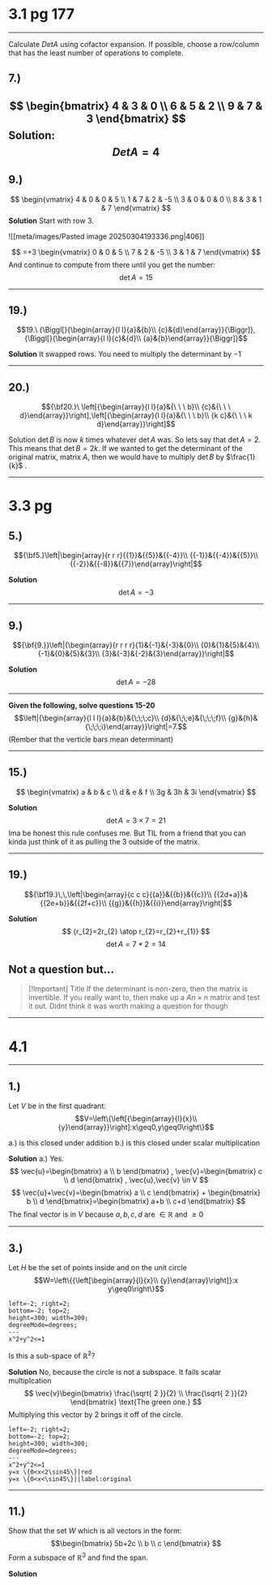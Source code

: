 # 3.1 pg 177
---
Calculate $Det A$ using cofactor expansion. If possible, choose a row/column that has the least number of operations to complete.

## 7.)
$$
\begin{bmatrix}
4 & 3 & 0 \\
6 & 5 & 2 \\
9 & 7 & 3
\end{bmatrix}
$$
**Solution**:
$$
Det A = 4
$$
---
## 9.)
$$
\begin{vmatrix}
4 & 0 & 0 & 5 \\
1 & 7 & 2 & -5 \\
3 & 0 & 0 & 0 \\
8 & 3 & 1 & 7
\end{vmatrix}
$$
**Solution**
Start with row 3.

![[meta/images/Pasted image 20250304193336.png|406]]

$$
=+3 \begin{vmatrix}
0 & 0 & 5 \\
7 & 2 & -5 \\
3 & 1 & 7
\end{vmatrix}
$$
And continue to compute from there until you get the number:
$$
\det A = 15
$$

---

## 19.)

$$19.\ {\Biggl[}{\begin{array}{l l}{a}&{b}\\ {c}&{d}\end{array}}{\Biggr]},{\Biggl[}{\begin{array}{l l}{c}&{d}\\ {a}&{b}\end{array}}{\Biggr]}$$

**Solution**
It swapped rows. 
You need to multiply the determinant by $-1$

---

## 20.)
$${\bf20.}\ \left[{\begin{array}{l l}{a}&{\ \ \ b}\\ {c}&{\ \ \ d}\end{array}}\right],\left[{\begin{array}{l l}{a}&{\ \ \ b}\\ {k c}&{\ \ \ k d}\end{array}}\right]$$

Solution
$\det B$ is now $k$ times whatever $\det A$ was. 
So lets say that $\det A = 2$. This means that $\det B = 2k$.
If we wanted to get the determinant of the original matrix, matrix $A$, then we would have to multiply $\det B$ by $\frac{1}{k}$ .

---
# 3.3 pg

## 5.)
$${\bf5.}\left|\begin{array}{r r r}{{1}}&{{5}}&{{-4}}\\ {{-1}}&{{-4}}&{{5}}\\ {{-2}}&{{-8}}&{{7}}\end{array}\right|$$

**Solution**
$$
\det A = -3
$$

---

## 9.)
$${\bf{9.}}\left|{\begin{array}{r r r r}{1}&{-1}&{-3}&{0}\\ {0}&{1}&{5}&{4}\\ {-1}&{0}&{5}&{3}\\ {3}&{-3}&{-2}&{3}\end{array}}\right|$$

**Solution**
$$
\det A =-28
$$

---
**Given the following, solve questions 15-20**
$$\left|{\begin{array}{l l l}{a}&{b}&{\;\;\;c}\\ {d}&{\;\;e}&{\;\;\;f}\\ {g}&{h}&{\;\;\;i}\end{array}}\right|=7.$$
(Rember that the verticle bars mean determinant)

---
## 15.)
$$
\begin{vmatrix}
a & b & c \\
d & e & f \\
3g & 3h & 3i
\end{vmatrix}
$$

**Solution**
$$
\det A = 3\times 7 = 21
$$
Ima be honest this rule confuses me. But TIL from a friend that you can kinda just think of it as pulling the 3 outside of the matrix.

---
## 19.)
$${\bf19.}\,\,\left|\begin{array}{c c c}{{a}}&{{b}}&{{c}}\\ {{2d+a}}&{{2e+b}}&{{2f+c}}\\ {{g}}&{{h}}&{{i}}\end{array}\right|$$

**Solution**
$$
{r_{2}=2r_{2} \atop r_{2}=r_{2}+r_{1}}
$$
$$
\det A = 7*2 = 14
$$

## Not a question but...

> [!Important] Title
> If the determinant is non-zero, then the matrix is invertible.
> If you really want to, then make up a $An\times n$ matrix and test it out. Didnt think it was worth making a question for though

---
# 4.1
---
## 1.)
Let $V$ be in the first quadrant:
$$V=\left\{\left[{\begin{array}{l}{x}\\ {y}\end{array}}\right]:x\geq0,y\geq0\right\}$$

a.) is this closed under addition
b.) is this closed under scalar multiplication

**Solution**
a.) Yes. 
$$
\vec{u}=\begin{bmatrix}
a \\
b
\end{bmatrix}
,
\vec{v}=\begin{bmatrix}
c \\
d
\end{bmatrix}
,
\vec{u},\vec{v} \in V
$$
$$
\vec{u}+\vec{v}=\begin{bmatrix}
a \\
c
\end{bmatrix}
+
\begin{bmatrix}
b \\
d
\end{bmatrix}=\begin{bmatrix}
a+b \\
c+d
\end{bmatrix}
$$
The final vector is in $V$ because $a,b,c,d$ are $\in\mathbb{R}\text{ and } \geq 0$

---
## 3.)
Let $H$ be the set of points inside and on the unit circle
$$W=\left\{{\left[\begin{array}{l}{x}\\ {y}\end{array}\right]}:x y\geq0\right\}$$
```desmos-graph
left=-2; right=2;
bottom=-2; top=2;
height=300; width=300;
degreeMode=degrees;
---
x^2+y^2<=1

```

Is this a sub-space of $\mathbb{R}^2$?

**Solution**
No, because the circle is not a subspace. It fails scalar multiplcation
$$
\vec{v}\begin{bmatrix}
\frac{\sqrt{ 2 }}{2} \\
\frac{\sqrt{ 2 }}{2}
\end{bmatrix} \text{The green one.}
$$
Multiplying this vector by 2 brings it off of the circle.
```desmos-graph
left=-2; right=2;
bottom=-2; top=2;
height=300; width=300;
degreeMode=degrees;
---
x^2+y^2<=1
y=x \{0<x<2\sin45\}|red
y=x \{0<x<\sin45\}||label:original
```

---

## 11.)
Show that the set $W$ which is all vectors in the form:
$$\begin{bmatrix}
5b+2c \\
b \\
c
\end{bmatrix}
$$
Form a subspace of $\mathbb{R}^3$ and find the span.

**Solution**